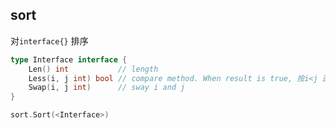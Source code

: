 ##  sort
对`interface{}` 排序

```go
type Interface interface {
	Len() int			// length
	Less(i, j int) bool	// compare method. When result is true, 按i<j 还是i>j
	Swap(i, j int)		// sway i and j
}

sort.Sort(<Interface>)
```
